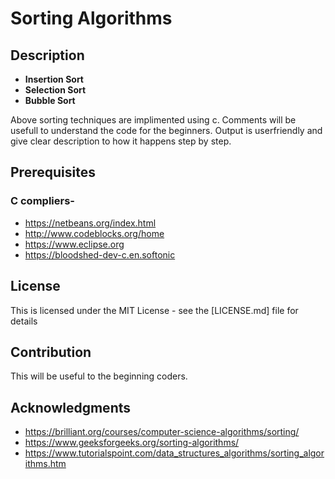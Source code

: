 # Sorting Algorithms 


## Description

* **Insertion Sort**
* **Selection Sort**
* **Bubble Sort**

Above sorting techniques are implimented using c. Comments will be usefull to understand the code for the beginners. Output is userfriendly and give clear description to how it happens step by step.
      
  
## Prerequisites
  
  ### C compliers-
 * https://netbeans.org/index.html
 * http://www.codeblocks.org/home
 * https://www.eclipse.org
 * https://bloodshed-dev-c.en.softonic
 
 
 ## License
 This is licensed under the MIT License - see the [LICENSE.md] file for details
 
 
 ## Contribution
   This will be useful to the beginning coders.
           
 ## Acknowledgments
 
 * https://brilliant.org/courses/computer-science-algorithms/sorting/
 * https://www.geeksforgeeks.org/sorting-algorithms/
 * https://www.tutorialspoint.com/data_structures_algorithms/sorting_algorithms.htm
 
